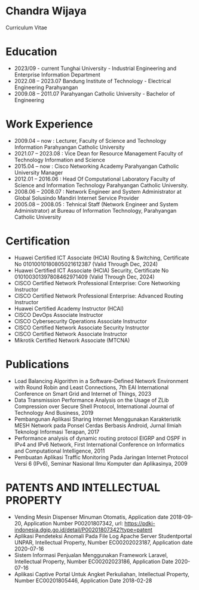 # Chandra Wijaya

Curriculum Vitae

# Education

* 2023/09 - current 
Tunghai University - Industrial Engineering and Enterprise Information Department
* 2022.08 – 2023.07
Bandung Institute of Technology - Electrical Engineering
Parahyangan 
* 2009.08 – 2011.07 Parahyangan Catholic University - Bachelor of Engineering

# Work Experience

* 2009.04 – now : Lecturer,
Faculty of Science and Technology Information
Parahyangan Catholic University
* 2021.07 – 2023.08 : Vice Dean for Resource Management
Faculty of Technology Information and Science
* 2015.04 – now : Cisco Networking Academy Parahyangan Catholic University Manager
* 2012.01 – 2016.06 : Head Of Computational Laboratory
Faculty of Science and Information Technology
Parahyangan Catholic University.
* 2008.06 – 2008.07 : Network Engineer and System Administrator at Global Solusindo Mandiri Internet Service Provider
* 2005.08 – 2008.05 : Tehnical Staff (Network Engineer and System Administrator) at Bureau of Information Technology, Parahyangan Catholic University

# Certification

* Huawei Certified ICT Associate (HCIA) Routing & Switching, Certificate No 01010010180805021612387 (Valid Through Dec, 2024)
* Huawei Certified ICT Associate (HCIA) Security, Certificate No 010100301397808462971409 (Valid Through Dec, 2024)
* CISCO Certified Network Professional Enterprise: Core Networking Instructor
* CISCO Certified Network Professional Enterprise: Advanced Routing Instructor
* Huawei Certified Academy Instructor (HCAI)
* CISCO DevOps Associate Instructor
* CISCO Cybersecurity Operations Associate Instructor
* CISCO Certified Network Associate Security Instructor
* CISCO Certified Network Associate Instructor
* Mikrotik Certified Network Associate (MTCNA)

# Publications

* Load Balancing Algorithm in a Software-Defined Network Environment with Round Robin and Least Connections, 7th EAI International Conference on Smart Grid and Internet of Things, 2023
* Data Transmission Performance Analysis on the Usage of ZLib Compression over Secure Shell Protocol, International Journal of Technology And Business, 2019
* Pembangunan Aplikasi Sharing Internet Menggunakan Karakteristik MESH Network pada Ponsel Cerdas Berbasis Android, Jurnal Ilmiah Teknologi Informasi Terapan, 2017
* Performance analysis of dynamic routing protocol EIGRP and OSPF in IPv4 and IPv6 Network, First International Conference on Informatics and Computational Intelligence, 2011
* Pembuatan Aplikasi Traffic Monitoring Pada Jaringan Internet Protocol Versi 6 (IPv6), Seminar Nasional Ilmu Komputer dan Aplikasinya, 2009

# PATENTS AND INTELLECTUAL PROPERTY

* Vending Mesin Dispenser Minuman Otomatis, Application date 2018-09-20, Application Number P00201807342, url: https://pdki-indonesia.dgip.go.id/detail/P00201807342?type=patent
* Aplikasi Pendeteksi Anomali Pada File Log Apache Server Studentportal UNPAR, Intellectual Property, Number EC00202023187, Application date 2020-07-16
* Sistem Informasi Penjualan Menggunakan Framework Laravel, Intellectual Property, Number EC00202023186, Application Date 2020-07-16
* Aplikasi Captive Portal Untuk Angket Perkuliahan, Intellectual Property, Number EC00201805446, Application Date 2018-02-28